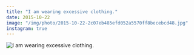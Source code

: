 ```yaml
---
title: "I am wearing excessive clothing."
date: 2015-10-22
image: "/img/photo/2015-10-22-2c07eb485efd052a5570ff8becebcd48.jpg"
instagram: true
---
```


![I am wearing excessive clothing.](/img/photo/2015-10-22-2c07eb485efd052a5570ff8becebcd48.jpg)
